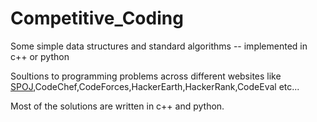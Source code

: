 # Competitive_Coding

Some simple data structures and standard algorithms -- implemented in c++ or python

Soultions to programming problems across different websites like [SPOJ](http://www.spoj.com/),CodeChef,CodeForces,HackerEarth,HackerRank,CodeEval etc...

Most of the solutions are written in c++ and python.


